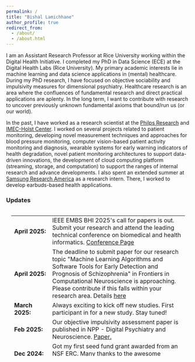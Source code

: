 ```yaml
---
permalink: /
title: "Bishal Lamichhane"
author_profile: true
redirect_from: 
  - /about/
  - /about.html
---
```



I am an Assistant Research Professor at Rice University working within the Digital Health Initiative. I completed my PhD in Data Science (ECE) at the Digital Health Labs (Rice University).
My primary academic interests lie in machine learning and data science applications in (mental) healthcare. During my PhD research, I have focused on objective sociability and impulsivity measures for dimensional psychiatry. Healthcare research is an area where the confluences of fundamental research and direct practical applications are aplenty. In the long term, I want to contribute with research to uncover previously unknown fundamental axioms that bound/run us (or our world).

In the past, I have worked as a research scientist at the [Philps Research](https://www.philips.com/a-w/about/innovation.html) and [IMEC-Holst Center](https://holstcentre.com/). I worked on several projects related to patient monitoring, developing novel measurement techniques and approaches for blood pressure monitoring, computer vision-based patient activity monitoring and diagnosis, wearable systems for early warning indicators of health degradation, novel patient monitoring architectures to support data-driven innovations, the development of cloud computing platform (streaming, storage, and computation) to support the ranges of internal research and advance developments. I also spent an extended summer at [Samsung Research America](https://sra.samsung.com/) as a research intern. There, I worked to develop earbuds-based health applications.


### Updates

<div style="height:400px;overflow:auto; border:0px solid #999; padding-left: 1.0em; padding-right: 1.0em">
  <style>
    table, tr, td, th {
      border: none;
      border-collapse: collapse;
    }
  </style>
<table>
<col width="150px">
<col width="750px">

  <tr><td><b> April 2025: </b> </td><td> IEEE EMBS BHI 2025's call for papers is out. Submit your research and attend the leading technical conference on biomedical and health informatics. <a href="https://bhi.embs.org/2025/">Conference Page</a> </td></tr>

  <tr><td><b> April 2025: </b> </td><td>The deadline to submit paper for our research topic "Machine Learning Algorithms and Software Tools for Early Detection and Prognosis of Schizophrenia" in Frontiers in Computational Neuroscience is approaching. Please contribute if this falls within your research area. Details <a href="https://www.frontiersin.org/research-topics/67505/machine-learning-algorithms-and-software-tools-for-early-detection-and-prognosis-of-schizophrenia">here</a> </td></tr>

  <tr><td><b> March 2025: </b> </td><td>Always exciting to kick off new studies. First participant in for a new study. Stay tuned! </td></tr>

  <tr><td><b>Feb 2025: </b> </td><td>Our objective impulsivity assessment paper is published in NPP - Digital Psychiatry and Neuroscience. <a href="https://www.nature.com/articles/s44277-025-00026-z">Paper.</a> </td></tr>

  <tr><td><b> Dec 2024: </b> </td><td>Got my first seed fund grant awarded from an NSF ERC. Many thanks to the awesome collaborators and mentors.</td></tr>

  <tr><td><b>  Nov 2024: </b> </td><td>US and European patent granted on generating improved skeleton model by combining physiology and computer vision. <a href="https://patents.google.com/patent/US12150753B2">Details.</a> </td></tr>

  <tr><td><b> Nov 2024: </b> </td><td>BHI 2024 was a great success. Served in organizing committee, chaired poster presentation sessions, judged posters, reviewed papers, and authored a paper. Thanks to everyone helping organize it. </td></tr>

  <tr><td><b> Nov 2024: </b> </td><td>Gave an invited talk at SVNIT.</td></tr>

   <tr><td><b>  Oct 2024: </b> </td><td>Patent granted on detecting cuff quality using signal processing and machine learning. <a href="https://patents.google.com/patent/EP3870033A1/en">Details.</a> </td></tr>

  <tr><td><b>  Oct 2024: </b> </td><td> Joined the editorial board of PLOS Digital Health. </td></tr>

  <tr><td><b>  Sep 2024: </b> </td><td> Appointed as adjunct assistant professor at Baylor College of Medicine. </td></tr>

  <tr><td><b>  Aug 2024: </b> </td><td>Our work on combining audio and mobile sensing for depression severity modeling is published in scientific reports. <a href="https://www.nature.com/articles/s41598-024-69739-z">Paper.</a> </td></tr>

  <tr><td><b> Aug 2024: </b> </td><td>Submitted my first R01. More to come. </td></tr>

  <tr><td><b>  June 2024: </b> </td><td>Inducted as the Future Faculty Fellow! Excited. </td></tr>

  <tr><td><b>  May 2024: </b> </td><td>Officially a PhD! </td></tr>

  <tr><td><b>  Aug 2023: </b> </td><td>Our work on suicidality detection based on impulsivity measures is published in Behavioral Neurology. <a href="https://onlinelibrary.wiley.com/doi/full/10.1155/2023/8552180">Paper.</a> </td></tr>

  <tr><td><b> May 2023: </b> </td><td>Delivered a talk on our unsupervised wireless diarization paper at the ICC 2023 conference. Our paper got the best paper award. <a href="https://shorturl.at/329aK">News item.</a>  </td></tr>


  <tr><td><b> April 2023: </b> </td><td>Our JBHI journal paper on psychotic relapse prediction paper is published. <a href="https://ieeexplore.ieee.org/abstract/document/10097848">Paper.</a> </td></tr>

<tr><td><b>  March 2023: </b> </td><td>Delivered an invited Grand Round talk at Baylor College of Medicine. <a href="https://clinicianresources.bcm.edu/learning/menninger-department-of-psychiatry-and-behavioral-sciences-grand-rounds/030823/">Presentation.</a> </td></tr>


  <tr><td><b>  March 2023: </b> </td><td>LLMs are here to stay for mental health applications. Published an interesting find in preprint that chatgpt has zero-shot mental health detection capabilities. <a href="https://arxiv.org/abs/2303.15727">Paper.</a> </td></tr>


  <tr><td><b> Sep 2022: </b> </td><td>My paper on IMU-based cough detection is presented at BHI 2022. <a href="https://ieeexplore.ieee.org/abstract/document/9926839">Paper.</a></td></tr>


  <tr><td><b> August 2022: </b> </td><td>Starting a new user study on activity of daily living detection. Happy to contribute to this awesome SRA digital health team. </td></tr>

  <tr><td><b> May 2022: </b> </td><td>Excited to be working at the Samsung Research America's Digital Health team. Earbuds data for novel health applications. </td></tr>

  <tr><td><b> May 2022: </b> </td><td>Finished our preprint on technology-based healthcare in low-resource regions. Great collaboration with Navaraj.<a href="https://arxiv.org/abs/2205.10913">Paper.</a> </td></tr>


  <tr><td><b> April 2022: </b> </td><td>Our behavioral data clustering paper for schizophrenia relapse detection is published in JMIR mHealth and uHealth.<a href="https://mhealth.jmir.org/2022/4/e31006">Paper.</a> </td></tr>

   <tr><td><b> Sep 2021: </b> </td><td>Gave an invited talk on "AI for Health: An Academic and Industrial Perspective" at the NWMLDS02021.<a href="https://www.mldsnnepal.org/news-and-events/events/nwmlds-2021">Program.</a> </td></tr>


  <tr><td><b> March 2021: </b> </td><td>1st place winner at the 4th SBMI hackathon. <a href="https://sbmi.uth.edu/news/story.htm?id=2980dfd7-fda8-46d7-b456-27ca1362f52d">Details.</a> </td></tr>

  <tr><td><b> Sep 2022: </b> </td><td>Great Interspeech conference in S. Korea. Delivered a short talk on my dyadic interaction detection work, and presented a poster. Great to meet other speech in health fellows. </td></tr>


  <tr><td><b> June 2022: </b> </td><td>US patent on computer-vision modeling to detect body movement of patient granted! <a href="https://patents.google.com/patent/US11354809B2">Details.</a> </td></tr>

  <tr><td><b> April 2022: </b> </td><td>Our work on speech-based sociability estimation for depression severity/mental health measures estimation is published. Years in making! <a href="https://ieeexplore.ieee.org/abstract/document/9751219">Paper here.</a></td></tr>

  <tr><td><b> Dec 2021: </b> </td><td>Awarded the Ken-Kennedy Fellowship. </td></tr>

  <tr><td><b> Nov 2021: </b> </td><td>European patent on personalized stress detection granted. <a href="https://patents.google.com/patent/EP3238611B1">Details.</a> </td></tr>

  <tr><td><b> July 2021: </b> </td><td>Helped organized the CA2MH workshop at ICML 2021. <a href="https://sites.google.com/view/ca2mh/about">Details.</a> </td></tr>

  <tr><td><b> Dec 2020: </b> </td><td>The SUDEP risk detection paper based on the hackathon work at SBMI/UTHealth is published at BMC Medical Informatics and Decision Making. <a href="https://link.springer.com/article/10.1186/s12911-020-01307-7">Details.</a> </td></tr>

  <tr><td><b> Nov 2020: </b> </td><td>Delivered a talk at MobiHealth 2020 on our schizophrenia relapse detection work. </td></tr>

  <tr><td><b> Sep 2020: </b> </td><td>Filed a US patent on using similarity preserving hashing for medical search.  </td></tr>

<tr><td><b> Feb 2020: </b> </td><td>3rd place winner at the 2nd SBMI hackathon. <a href="https://sbmi.uth.edu/datathon/past-events/feb20.htm">Details, </a> </td></tr>

<tr><td><b> Jan 2020: </b> </td><td>Joined scalable health labs as a digital health warrior! Exciting research oncoming. Stay tuned. </td></tr>

  <tr><td><b>  Oct 2019: </b> </td><td>Patent filed on detecting cuff quality using signal processing and machine learning.</td></tr>

<tr><td><b>  Oct 2019: </b> </td><td>Patent on smart scheduling of blood pressure measurement filed.</td></tr>

 <tr><td><b> Sep 2019: </b> </td><td>Winner of the 1st UT Health SBMI Hackathon. Overall 2nd, 1st for qualified participants. <a href="https://sbmi.uth.edu/hackathon/archive/sept19.htm"> Details. </a></td></tr>


  <tr><td><b> Sep 2019: </b> </td><td>Winner of the 1st UT Health SBMI Hackathon. Overall 2nd, 1st for qualified participants. <a href="https://sbmi.uth.edu/hackathon/archive/sept19.htm">Details.</a></td></tr>

  <tr><td><b>  Sep 2019: </b> </td><td>Patent filed on generating improved skeleton model by combining physiology and computer vision.</td></tr>

  <tr><td><b>  July 2019: </b> </td><td>Patent filed on detecting artifacts during blood pressure measurement for signal quality indication.</td></tr>

  <tr><td><b> Feb 2019: </b> </td><td>CNN-Skelpose paper is published in JAIHC! Great collaboration with Luis, Lu, and Gerard. </td></tr>


  <tr><td><b> Older Updates: </b> </td><td>Our preprint on blockchain for healthcare is released. An effort of so many months but a timely publication for the topic. </td></tr>


  <tr><td><b> </b> </td><td>Filed a patent on computer-vision for patient motion detection. This started with a whiteboarding from a real application problem. Exciting! </td></tr>



  <tr><td><b>  </b> </td><td>Filed a patent on novel cuff embodiments to enable blood pressure measurement across different body sizes. </td></tr>


  <tr><td><b>  </b> </td><td>Organized Data Science Hands-on for the Philips Research team at the offsite. The attendees included some of the inventors of CD (such a previlege). </td></tr>

  <tr><td><b> </b> </td><td>Delivered an invited lecture at <a href="https://www.jads.nl/">JADS</a> on 'Machine learning applications in healthcare'. </td></tr>

  <tr><td><b> </b> </td><td>Won the Eindhoven Machine Learning Hackathon this time. </td></tr>

  <tr><td><b> </b> </td><td>Delivered an invited lecture at [<a href="https://www.jads.nl/">JADS</a> on 'Quantified Self' </td></tr>

  <tr><td><b> </b> </td><td>Developed one of the best computer-vision-based bed detector algorithm. Stay tuned for smart ICUs. </td></tr>

  <tr><td><b> </b> </td><td>Technical lead for novel blood pressure monitoring algorithm for the value segment business. </td></tr>

  <tr><td><b>  </b> </td><td>Joining to revolutionize health care through improved patient care and measurement at Philips Research. Surreal!</td></tr>

  <tr><td><b> </b> </td><td>Presented my paper on Stress Response Factor (SRF) at the HEALTHWEAR 2016 - EAI International Conference on Wearables in Healthcare (Thanks Giusi!). </td></tr>

  <tr><td><b>  </b> </td><td>My first patent filing. Found a novel way to personalize stress detection. </td></tr>

  <tr><td><b>  </b> </td><td>Our paper on comparing stress detection models received best student paper award at the EAI Mindcare conference. </td></tr>

  <tr><td><b>  </b> </td><td>The cloud data science platform development that I led, leading to the IMEC-Aurora product, was one of the highlighted features in the IMEC Technology Forum! Wohooo. </td></tr>

  <tr><td><b> </b> </td><td>Delivered an invited talk on "Machine Learning: Algorithms, Applications and Scalable deployment" for the Eindhoven Developer Community. </td></tr>

  <tr><td><b> </b> </td><td>Builiding cool wearable health solutions at Holst Center/IMEC. </td></tr>

  <tr><td><b> </b> </td><td>My research at Eindhoven University of Technology and Philips Research was awarded the *cum laude* distinction.</td></tr>




